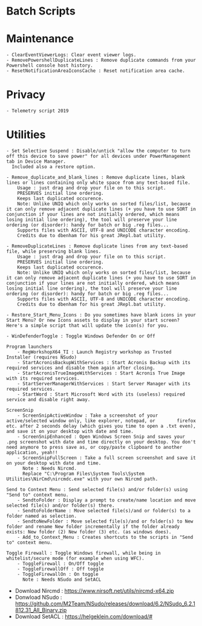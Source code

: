 # Batch Scripts
# Maintenance
    - ClearEventViewerLogs: Clear event viewer logs.
    - RemovePowershellDuplicateLines : Remove duplicate commands from your Powershell console host history.
    - ResetNotificationAreaIconsCache : Reset notification area cache.

# Privacy
    - Telemetry script 2019

# Utilities
    - Set Selective Suspend : Disable/untick "allow the computer to turn off this device to save power" for all devices under PowerManagement tab in Device Manager.
      Included also a restore option.
    
    - Remove_duplicate_and_blank_lines : Remove duplicate lines, blank lines or lines containing only white space from any text-based file.
        Usage : just drag and drop your file on to this script.
        PRESERVES initial line ordering.
        Keeps last duplicated occurence. 
        Note: Unlike UNIQ which only works on sorted files/list, because it can only remove adjacent duplicate lines (+ you have to use SORT in conjunction if your lines are not initially ordered, which means losing initial line ordering), the tool will preserve your line ordering (or disorder): handy for batch or big .reg files...
        Supports files with ASCII, UTF-8 and UNICODE character encoding.
        Credits due to dbenham for his great JRepl.bat utility. 
    
    - RemoveDuplicateLines : Remove duplicate lines from any text-based file, while preserving blank lines.
        Usage : just drag and drop your file on to this script.
        PRESERVES initial line ordering.
        Keeps last duplicated occurence. 
        Note: Unlike UNIQ which only works on sorted files/list, because it can only remove adjacent duplicate lines (+ you have to use SORT in conjunction if your lines are not initially ordered, which means losing initial line ordering), the tool will preserve your line ordering (or disorder): handy for batch or big .reg files...
        Supports files with ASCII, UTF-8 and UNICODE character encoding.
        Credits due to dbenham for his great JRepl.bat utility. 
    
    - Restore_Start_Menu_Icons : Do you sometimes have blank icons in your Start Menu? Or new Icons assets to display in your start screen? Here's a simple script that will update the icon(s) for you.
    
    - WinDefenderToggle : Toggle Windows Defender On or Off
    
    Program launchers
        - RegWorkshopX64_TI : Launch Registry workshop as Trusted Installer (requires NSudo)
        - StartAcronisBackupWithServices : Start Acronis Backup with its required services and disable them again after closing.        
        - StartAcronisTrueImageWithServices : Start Acronis True Image with its required services.        
        - StartServerManagerWithServices : Start Server Manager with its required services.        
        - StartWord : Start Microsoft Word with its (useless) required service and disable right away.
    
    ScreenSnip
        - ScreenSnipActiveWindow : Take a screenshot of your active/selected window only, like explorer, notepad, or        firefox etc. after 2 seconds delay (which gives you time to open a .txt even), and save it on your desktop with date and time.         
        - ScreenSnipEnhanced : Open Windows Screen Snip and saves your .png screenshot with date and time directly on your desktop. You don't need anymore to press save as, or copy/paste clipboard to another application, yeah!!        
        - ScreenSnipFullScreen : Take a full screen screenshot and save it on your desktop with date and time. 
          Note : Needs Nircmd. 
          Replace "C:\Program Files\System Tools\System Utilities\NirCmd\nircmdc.exe" with your own Nircmd path.
    
    Send to Context Menu : Send selected file(s) and/or folder(s) using "Send to" context menu.
        - SendtoFolder : Display a prompt to create/name location and move selected file(s) and/or folder(s) there.        
        - SendtoFolderName : Move selected file(s)/and or folder(s) to a folder named as selection.        
        - SendtoNewFolder : Move selected file(s)/and or folder(s) to New folder and rename New folder incrementally if the folder already exists: New folder (2) New folder (3) etc. (as windows does).       
        - Add_to_Context_Menu : Creates shortcuts to the scripts in "Send to" context menu.
    
    Toggle Firewall : Toggle Windows firewall, while being in whitelist/secure mode (for example when using WFC).
        - ToggleFirewall : On/Off toggle  
        - ToggleFirewallOff : Off toggle       
        - ToggleFirewallOn : On toggle
          Note : Needs NSudo and SetACL
  
  
- Download Nircmd : https://www.nirsoft.net/utils/nircmd-x64.zip
- Donwload NSudo : https://github.com/M2Team/NSudo/releases/download/6.2/NSudo_6.2.1812.31_All_Binary.zip
- Download SetACL : https://helgeklein.com/download/#

